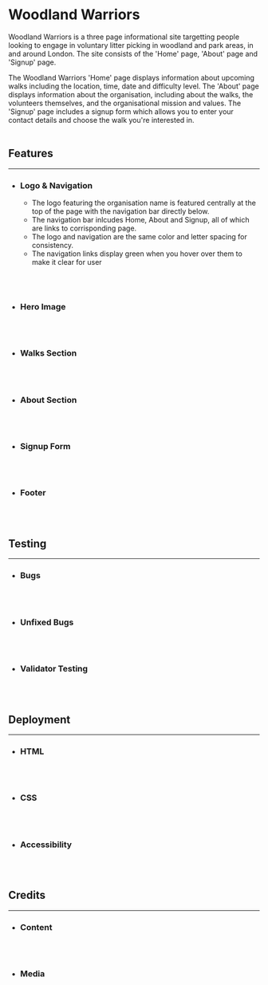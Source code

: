 # Woodland Warriors
Woodland Warriors is a three page informational site targetting people looking to engage in voluntary litter picking in woodland and park areas, in and around London. The site consists of the 'Home' page, 'About' page and 'Signup' page. 

The Woodland Warriors 'Home' page displays information about upcoming walks including the location, time, date and difficulty level. The 'About' page displays information about the organisation, including about the walks, the volunteers themselves, and the organisational mission and values. The 'Signup' page includes a signup form which allows you to enter your contact details and choose the walk you're interested in. 
<br>
<br>

## Features
<hr>

- ### Logo & Navigation

    - The logo featuring the organisation name is featured centrally at the top of the page with the navigation bar directly below.
    - The navigation bar inlcudes Home, About and Signup, all of which are links to corrisponding page.
    - The logo and navigation are the same color and letter spacing for consistency. 
    - The navigation links display green when you hover over them to make it clear for user
<br>
<br>

- ### Hero Image
<br>
<br>

- ### Walks Section
<br>
<br>

- ### About Section
<br>
<br>

- ### Signup Form
<br>
<br>

- ### Footer
<br>
<br>

## Testing
<hr>

- ### Bugs
<br>
<br>

- ### Unfixed Bugs
<br>
<br>

- ### Validator Testing
<br>
<br>

## Deployment
<hr>

- ### HTML
<br>
<br>

- ### CSS
<br>
<br>

- ### Accessibility
<br>
<br>

## Credits
<hr>

- ### Content
<br>
<br>

- ### Media
<br>
<br>




